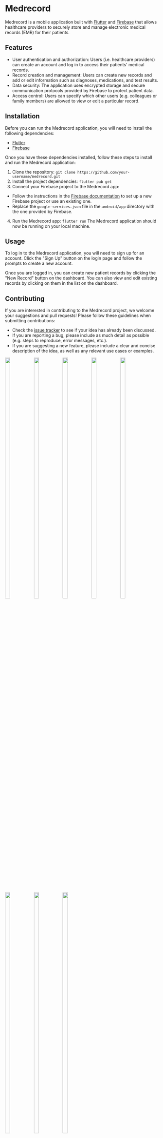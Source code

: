 # Medrecord

Medrecord is a mobile application built with [Flutter](https://flutter.dev/) and [Firebase](https://firebase.google.com/) that allows healthcare providers to securely store and manage electronic medical records (EMR) for their patients.

## Features

- User authentication and authorization: Users (i.e. healthcare providers) can create an account and log in to access their patients' medical records.
- Record creation and management: Users can create new records and add or edit information such as diagnoses, medications, and test results.
- Data security: The application uses encrypted storage and secure communication protocols provided by Firebase to protect patient data.
- Access control: Users can specify which other users (e.g. colleagues or family members) are allowed to view or edit a particular record.

## Installation

Before you can run the Medrecord application, you will need to install the following dependencies:

- [Flutter](https://flutter.dev/docs/get-started/install)
- [Firebase](https://firebase.google.com/docs/flutter/setup)

Once you have these dependencies installed, follow these steps to install and run the Medrecord application:

1. Clone the repository:
```git clone https://github.com/your-username/medrecord.git```
2. Install the project dependencies:
```flutter pub get```
3. Connect your Firebase project to the Medrecord app:
- Follow the instructions in the [Firebase documentation](https://firebase.google.com/docs/flutter/setup) to set up a new Firebase project or use an existing one.
- Replace the `google-services.json` file in the `android/app` directory with the one provided by Firebase.
4. Run the Medrecord app:
```flutter run```
The Medrecord application should now be running on your local machine.

## Usage

To log in to the Medrecord application, you will need to sign up for an account. Click the "Sign Up" button on the login page and follow the prompts to create a new account.

Once you are logged in, you can create new patient records by clicking the "New Record" button on the dashboard. You can also view and edit existing records by clicking on them in the list on the dashboard.

## Contributing 



If you are interested in contributing to the Medrecord project, we welcome your suggestions and pull requests! Please follow these guidelines when submitting contributions:

- Check the [issue tracker](https://github.com/your-username/medrecord/issues) to see if your idea has already been discussed.
- If you are reporting a bug, please include as much detail as possible (e.g. steps to reproduce, error messages, etc.).
- If you are suggesting a new feature, please include a clear and concise description of the idea, as well as any relevant use cases or examples.
  <span>
<img src="https://github.com/garima-pachori/Nutri-health/blob/main/assets/images/Pick1.jpg" width="18%" height="45%">
<img src="https://github.com/garima-pachori/Nutri-health/blob/main/assets/images/Pick2.jpg" width="18%" height="45%">
<img src="https://github.com/garima-pachori/Nutri-health/blob/main/assets/images/Pick3.jpg" width="18%" height="45%">
<img src="https://github.com/garima-pachori/Nutri-health/blob/main/assets/images/Pick4.jpg" width="18%" height="45%">
<img src="https://github.com/garima-pachori/Nutri-health/blob/main/assets/images/Pick5.jpg" width="18%" height="45%">
<img src="https://github.com/garima-pachori/Nutri-health/blob/main/assets/images/Pick6.jpg" width="18%" height="45%">
<img src="https://github.com/garima-pachori/Nutri-health/blob/main/assets/images/Pick7.jpg" width="18%" height="45%">
<img src="https://github.com/garima-pachori/Nutri-health/blob/main/assets/images/Pick8.jpg" width="18%" height="45%">
</span>
